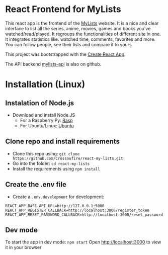 # React Frontend for MyLists
This react app is the frontend of the [MyLists](https://mylists.info) website. It is a nice and clear interface to list all the series, anime, movies, games and books you've watched/read/played. 
It regroups the functionalities of different site in one. It integrates statistics like: watched time, comments, favorites and more. You can follow people, see their lists and compare it to yours.

This project was bootstrapped with the [Create React App](https://github.com/facebook/create-react-app).

The API backend [mylists-api](https://github.com/facebook/create-react-app) is also on github.

# Installation (Linux)

## Instalation of Node.js
- Download and install Node.JS
  - For a Raspberry Py: [Rasp](https://pimylifeup.com/raspberry-pi-nodejs/) 
  - For Ubuntu/Linux: [Ubuntu](https://deb.nodesource.com/)

## Clone repo and install requirements
- Clone this repo using: `git clone https://github.com/Crossoufire/react-my-lists.git`
- Go into the folder: `cd react-my-lists` 
- Install the requirements using `npm install`

## Create the .env file
- Create a `.env.development` for development:
```
REACT_APP_BASE_API_URL=http://127.0.0.1:5000
REACT_APP_REGISTER_CALLBACK=http://localhost:3000/register_token
REACT_APP_RESET_PASSWORD_CALLBACK=http://localhost:3000/reset_password
```

## Dev mode
To start the app in dev mode: `npm start`
Open [http://localhost:3000](http://localhost:3000) to view it in your browser
